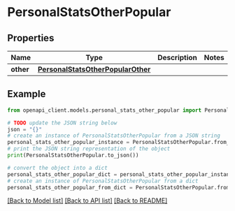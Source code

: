 # PersonalStatsOtherPopular


## Properties

Name | Type | Description | Notes
------------ | ------------- | ------------- | -------------
**other** | [**PersonalStatsOtherPopularOther**](PersonalStatsOtherPopularOther.md) |  | 

## Example

```python
from openapi_client.models.personal_stats_other_popular import PersonalStatsOtherPopular

# TODO update the JSON string below
json = "{}"
# create an instance of PersonalStatsOtherPopular from a JSON string
personal_stats_other_popular_instance = PersonalStatsOtherPopular.from_json(json)
# print the JSON string representation of the object
print(PersonalStatsOtherPopular.to_json())

# convert the object into a dict
personal_stats_other_popular_dict = personal_stats_other_popular_instance.to_dict()
# create an instance of PersonalStatsOtherPopular from a dict
personal_stats_other_popular_from_dict = PersonalStatsOtherPopular.from_dict(personal_stats_other_popular_dict)
```
[[Back to Model list]](../README.md#documentation-for-models) [[Back to API list]](../README.md#documentation-for-api-endpoints) [[Back to README]](../README.md)


